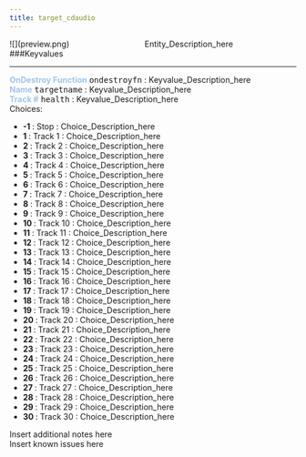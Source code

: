 ```yaml
---
title: target_cdaudio
---
```


<div class="container previewimg">
<div class="columns">
<div class="imagepadding column col-auto" markdown="1">![](preview.png)</div>
<div class="column">Entity_Description_here</div>
</div>
</div>
###Keyvalues
<hr>
<div class="entityentry" markdown="1">
<span style="color:#9fc5e8;"><b>OnDestroy Function</b></span> <kbd  class="tooltip" data-tooltip="string">ondestroyfn</kbd> :
Keyvalue_Description_here
</div>
<div class="entityentry" markdown="1">
<span style="color:#9fc5e8;"><b>Name</b></span> <kbd  class="tooltip" data-tooltip="target_source">targetname</kbd> :
Keyvalue_Description_here
</div>
<div class="entityentry" markdown="1">
<span style="color:#9fc5e8;"><b>Track #</b></span> <kbd  class="tooltip" data-tooltip="choices">health</kbd> :
Keyvalue_Description_here
<div class="accordion">
<input type="checkbox" id="accordion-1" name="accordion-checkbox" hidden>
<label class="accordion-header" for="accordion-1">
<i class="icon icon-arrow-right mr-1"></i>
Choices:
</label>
<div class="accordion-body">
<ul>
<li><b>-1 </b></span> : Stop : Choice_Description_here</li>
<li><b>1 </b></span> : Track 1 : Choice_Description_here</li>
<li><b>2 </b></span> : Track 2 : Choice_Description_here</li>
<li><b>3 </b></span> : Track 3 : Choice_Description_here</li>
<li><b>4 </b></span> : Track 4 : Choice_Description_here</li>
<li><b>5 </b></span> : Track 5 : Choice_Description_here</li>
<li><b>6 </b></span> : Track 6 : Choice_Description_here</li>
<li><b>7 </b></span> : Track 7 : Choice_Description_here</li>
<li><b>8 </b></span> : Track 8 : Choice_Description_here</li>
<li><b>9 </b></span> : Track 9 : Choice_Description_here</li>
<li><b>10 </b></span> : Track 10 : Choice_Description_here</li>
<li><b>11 </b></span> : Track 11 : Choice_Description_here</li>
<li><b>12 </b></span> : Track 12 : Choice_Description_here</li>
<li><b>13 </b></span> : Track 13 : Choice_Description_here</li>
<li><b>14 </b></span> : Track 14 : Choice_Description_here</li>
<li><b>15 </b></span> : Track 15 : Choice_Description_here</li>
<li><b>16 </b></span> : Track 16 : Choice_Description_here</li>
<li><b>17 </b></span> : Track 17 : Choice_Description_here</li>
<li><b>18 </b></span> : Track 18 : Choice_Description_here</li>
<li><b>19 </b></span> : Track 19 : Choice_Description_here</li>
<li><b>20 </b></span> : Track 20 : Choice_Description_here</li>
<li><b>21 </b></span> : Track 21 : Choice_Description_here</li>
<li><b>22 </b></span> : Track 22 : Choice_Description_here</li>
<li><b>23 </b></span> : Track 23 : Choice_Description_here</li>
<li><b>24 </b></span> : Track 24 : Choice_Description_here</li>
<li><b>25 </b></span> : Track 25 : Choice_Description_here</li>
<li><b>26 </b></span> : Track 26 : Choice_Description_here</li>
<li><b>27 </b></span> : Track 27 : Choice_Description_here</li>
<li><b>28 </b></span> : Track 28 : Choice_Description_here</li>
<li><b>29 </b></span> : Track 29 : Choice_Description_here</li>
<li><b>30 </b></span> : Track 30 : Choice_Description_here</li>
</ul>
</div>
</div>
</div>
<div class="notices blue">Insert additional notes here</div>
<div class="notices red">Insert known issues here</div>
